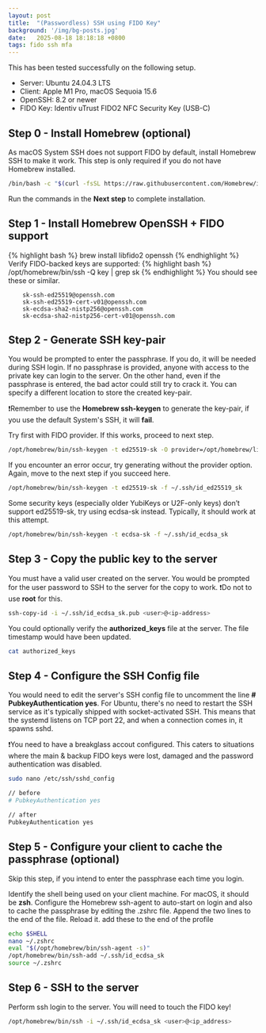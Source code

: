 ```yaml
---
layout: post
title:  "(Passwordless) SSH using FIDO Key"
background: '/img/bg-posts.jpg'
date:   2025-08-18 18:18:18 +0800
tags: fido ssh mfa
---
```



This has been tested successfully on the following setup. 
* Server: Ubuntu 24.04.3 LTS
* Client: Apple M1 Pro, macOS Sequoia 15.6
* OpenSSH: 8.2 or newer
* FIDO Key: Identiv uTrust FIDO2 NFC Security Key (USB-C) 


## Step 0 - Install Homebrew (optional)
As macOS System SSH does not support FIDO by default, install Homebrew SSH to make it work. This step is only required if you do not have Homebrew installed.
```bash
/bin/bash -c "$(curl -fsSL https://raw.githubusercontent.com/Homebrew/install/HEAD/install.sh)"
```
Run the commands in the **Next step** to complete installation.


## Step 1 - Install Homebrew OpenSSH + FIDO support
{% highlight bash %}
brew install libfido2 openssh
{% endhighlight %}
Verify FIDO-backed keys are supported:
{% highlight bash %}
/opt/homebrew/bin/ssh -Q key | grep sk
{% endhighlight %}
You should see these or similar.
```text
	sk-ssh-ed25519@openssh.com
	sk-ssh-ed25519-cert-v01@openssh.com
	sk-ecdsa-sha2-nistp256@openssh.com
	sk-ecdsa-sha2-nistp256-cert-v01@openssh.com
```


## Step 2 - Generate SSH key-pair
You would be prompted to enter the passphrase. If you do, it will be needed during SSH login. If no passphrase is provided, anyone with access to the private key can login to the server. 
On the other hand, even if the passphrase is entered, the bad actor could still try to crack it. You can specify a different location to store the created key-pair.

❗Remember to use the **Homebrew ssh-keygen** to generate the key-pair, if you use the default System's SSH, it will **fail**.

Try first with FIDO provider. If this works, proceed to next step.
```bash
/opt/homebrew/bin/ssh-keygen -t ed25519-sk -O provider=/opt/homebrew/lib/ssh/libsk-libfido2.dylib -f ~/.ssh/id_ed25519_sk
```
If you encounter an error occur, try generating without the provider option. Again, move to the next step if you succeed here.
```bash
/opt/homebrew/bin/ssh-keygen -t ed25519-sk -f ~/.ssh/id_ed25519_sk
```
Some security keys (especially older YubiKeys or U2F-only keys) don’t support ed25519-sk, try using ecdsa-sk instead. Typically, it should work at this attempt. 
```bash
/opt/homebrew/bin/ssh-keygen -t ecdsa-sk -f ~/.ssh/id_ecdsa_sk
```


## Step 3 - Copy the public key to the server
You must have a valid user created on the server. You would be prompted for the user password to SSH to the server for the copy to work. 
❗Do not to use **root** for this.
```bash
ssh-copy-id -i ~/.ssh/id_ecdsa_sk.pub <user>@<ip-address>
```
You could optionally verify the **authorized_keys** file at the server. The file timestamp would have been updated.
```bash
cat authorized_keys
```


## Step 4 - Configure the SSH Config file
You would need to edit the server's SSH config file to uncomment the line **# PubkeyAuthentication yes**. For Ubuntu, there's no need to restart the SSH service as it's typically shipped with socket-activated SSH.
This means that the systemd listens on TCP port 22, and when a connection comes in, it spawns sshd.

❗You need to have a breakglass accout configured. This caters to situations where the main & backup FIDO keys were lost, damaged and the password authentication was disabled.
```bash
sudo nano /etc/ssh/sshd_config

// before
# PubkeyAuthentication yes

// after
PubkeyAuthentication yes
```


## Step 5 - Configure your client to cache the passphrase (optional)
Skip this step, if you intend to enter the passphrase each time you login. 

Identify the shell being used on your client machine. For macOS, it should be **zsh**.
Configure the Homebrew ssh-agent to auto-start on login and also to cache the passphrase by editing the .zshrc file. Append the two lines to the end of the file. Reload it.
add these to the end of the profile
```bash
echo $SHELL
nano ~/.zshrc
eval "$(/opt/homebrew/bin/ssh-agent -s)"
/opt/homebrew/bin/ssh-add ~/.ssh/id_ecdsa_sk
source ~/.zshrc
```


## Step 6 - SSH to the server

Perform ssh login to the server. You will need to touch the FIDO key!
```bash
/opt/homebrew/bin/ssh -i ~/.ssh/id_ecdsa_sk <user>@<ip_address>
```
